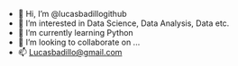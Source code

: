 - 👋 Hi, I’m @lucasbadillogithub
- 👀 I’m interested in Data Science, Data Analysis, Data etc.
- 🌱 I’m currently learning Python
- 💞️ I’m looking to collaborate on ...
- 📫 Lucasbadillo@gmail.com

<!---
lucasbadillogithub/lucasbadillogithub is a ✨ special ✨ repository because its `README.md` (this file) appears on your GitHub profile.
You can click the Preview link to take a look at your changes.
--->
